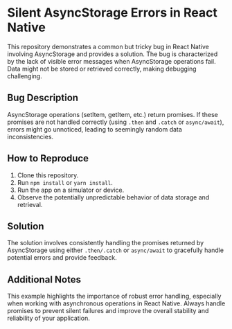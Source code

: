 # Silent AsyncStorage Errors in React Native

This repository demonstrates a common but tricky bug in React Native involving AsyncStorage and provides a solution. The bug is characterized by the lack of visible error messages when AsyncStorage operations fail. Data might not be stored or retrieved correctly, making debugging challenging.

## Bug Description
AsyncStorage operations (setItem, getItem, etc.) return promises. If these promises are not handled correctly (using `.then` and `.catch` or `async/await`), errors might go unnoticed, leading to seemingly random data inconsistencies.

## How to Reproduce
1. Clone this repository.
2. Run `npm install` or `yarn install`.
3. Run the app on a simulator or device.
4. Observe the potentially unpredictable behavior of data storage and retrieval.

## Solution
The solution involves consistently handling the promises returned by AsyncStorage using either `.then/.catch` or `async/await` to gracefully handle potential errors and provide feedback.

## Additional Notes
This example highlights the importance of robust error handling, especially when working with asynchronous operations in React Native.  Always handle promises to prevent silent failures and improve the overall stability and reliability of your application.